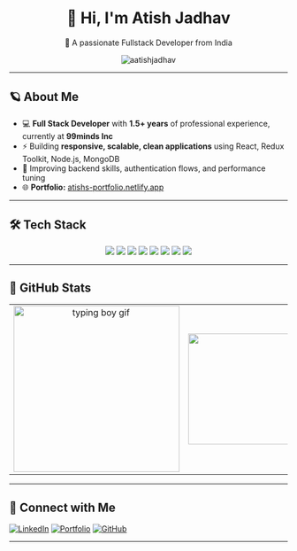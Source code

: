 <h1 align="center">👋 Hi, I'm Atish Jadhav</h1>

<p align="center">
🚀 A passionate Fullstack Developer from India
</p>

<p align="center">
  <img src="https://komarev.com/ghpvc/?username=aatishjadhav&label=Profile+Views&color=blue&style=flat-square" alt="aatishjadhav" />
</p>

---

## 🪐 About Me

- 💻 **Full Stack Developer** with **1.5+ years** of professional experience, currently at **99minds Inc**
- ⚡ Building **responsive, scalable, clean applications** using React, Redux Toolkit, Node.js, MongoDB
- 🧩 Improving backend skills, authentication flows, and performance tuning
- 🌐 **Portfolio:** [atishs-portfolio.netlify.app](https://atishs-portfolio.netlify.app)

---

## 🛠️ Tech Stack

<p align="center">
  <img src="https://img.shields.io/badge/React-%2361DAFB.svg?style=for-the-badge&logo=react&logoColor=white"/>
  <img src="https://img.shields.io/badge/Redux_Toolkit-764ABC?style=for-the-badge&logo=redux&logoColor=white"/>
  <img src="https://img.shields.io/badge/Node.js-339933?style=for-the-badge&logo=nodedotjs&logoColor=white"/>
  <img src="https://img.shields.io/badge/Express.js-000000?style=for-the-badge&logo=express&logoColor=white"/>
  <img src="https://img.shields.io/badge/MongoDB-4EA94B?style=for-the-badge&logo=mongodb&logoColor=white"/>
  <img src="https://img.shields.io/badge/Tailwind_CSS-06B6D4?style=for-the-badge&logo=tailwindcss&logoColor=white"/>
  <img src="https://img.shields.io/badge/Vite-646CFF?style=for-the-badge&logo=vite&logoColor=white"/>
  <img src="https://img.shields.io/badge/Figma-F24E1E?style=for-the-badge&logo=figma&logoColor=white"/>
</p>

---

## 🚀 GitHub Stats

<table align="center">
<tr>
<td align="center">
  <img src="https://cdn.dribbble.com/users/1162077/screenshots/3848914/programmer.gif" width="300" alt="typing boy gif"/>
</td>
<td align="center">
  <img src="https://github-readme-streak-stats.herokuapp.com/?user=aatishjadhav&theme=tokyonight&hide_border=true&border_radius=10" height="200" />
</td>
</tr>
</table>

---

## 🤝 Connect with Me


[![LinkedIn](https://img.shields.io/badge/LinkedIn-0077B5?style=for-the-badge&logo=linkedin&logoColor=white)](https://www.linkedin.com/in/atish-jadhav07/)
[![Portfolio](https://img.shields.io/badge/Portfolio-0FA9A0?style=for-the-badge&logo=vercel&logoColor=white)](https://atishs-portfolio.netlify.app/)
[![GitHub](https://img.shields.io/badge/GitHub-6E40C9?style=for-the-badge&logo=github&logoColor=white)](https://github.com/aatishjadhav)


---


